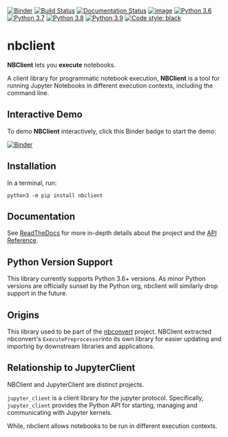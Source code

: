 [![Binder](https://mybinder.org/badge_logo.svg)](https://mybinder.org/v2/gh/jupyter/nbclient/master?filepath=binder%2Frun_nbclient.ipynb)
[![Build Status](https://github.com/jupyter/nbclient/workflows/CI/badge.svg)](https://github.com/jupyter/nbclient/actions)
[![Documentation Status](https://readthedocs.org/projects/nbclient/badge/?version=latest)](https://nbclient.readthedocs.io/en/latest/?badge=latest)
[![image](https://codecov.io/github/jupyter/nbclient/coverage.svg?branch=master)](https://codecov.io/github/jupyter/nbclient?branch=master)
[![Python 3.6](https://img.shields.io/badge/python-3.6-blue.svg)](https://www.python.org/downloads/release/python-360/)
[![Python 3.7](https://img.shields.io/badge/python-3.7-blue.svg)](https://www.python.org/downloads/release/python-370/)
[![Python 3.8](https://img.shields.io/badge/python-3.8-blue.svg)](https://www.python.org/downloads/release/python-380/)
[![Python 3.9](https://img.shields.io/badge/python-3.9-blue.svg)](https://www.python.org/downloads/release/python-390/)
[![Code style: black](https://img.shields.io/badge/code%20style-black-000000.svg)](https://github.com/ambv/black)

# nbclient

**NBClient** lets you **execute** notebooks.

A client library for programmatic notebook execution, **NBClient** is a tool for running Jupyter Notebooks in
different execution contexts, including the command line.

## Interactive Demo

To demo **NBClient** interactively, click this Binder badge to start the demo:

[![Binder](https://mybinder.org/badge_logo.svg)](https://mybinder.org/v2/gh/jupyter/nbclient/master?filepath=binder%2Frun_nbclient.ipynb)

## Installation

In a terminal, run:

    python3 -m pip install nbclient

## Documentation

See [ReadTheDocs](https://nbclient.readthedocs.io/en/latest/) for more in-depth details about the project and the
[API Reference](https://nbclient.readthedocs.io/en/latest/reference/index.html).


## Python Version Support

This library currently supports Python 3.6+ versions. As minor Python
versions are officially sunset by the Python org, nbclient will similarly
drop support in the future.

## Origins

This library used to be part of the [nbconvert](https://nbconvert.readthedocs.io/en/latest/) project. NBClient extracted nbconvert's `ExecutePreprocessor`into its own library for easier updating and importing by downstream libraries and applications.

## Relationship to JupyterClient

NBClient and JupyterClient are distinct projects.

`jupyter_client` is a client library for the jupyter protocol. Specifically, `jupyter_client` provides the Python API
for starting, managing and communicating with Jupyter kernels.

While, nbclient allows notebooks to be run in different execution contexts.
